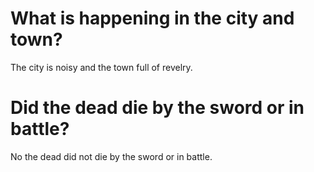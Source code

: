 # What is happening in the city and town?

The city is noisy and the town full of revelry.

# Did the dead die by the sword or in battle?

No the dead did not die by the sword or in battle.
